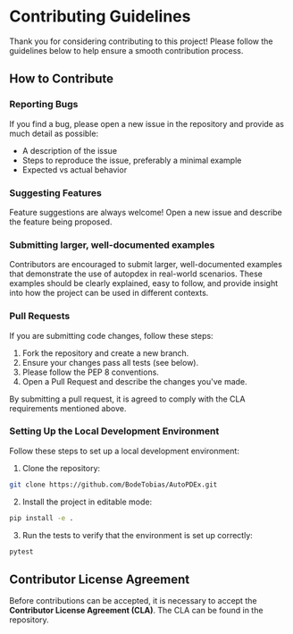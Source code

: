 # Contributing Guidelines

Thank you for considering contributing to this project! Please follow the guidelines below to help ensure a smooth contribution process.

## How to Contribute

### Reporting Bugs
If you find a bug, please open a new issue in the repository and provide as much detail as possible:
- A description of the issue
- Steps to reproduce the issue, preferably a minimal example
- Expected vs actual behavior

### Suggesting Features
Feature suggestions are always welcome! Open a new issue and describe the feature being proposed.

### Submitting larger, well-documented examples
Contributors are encouraged to submit larger, well-documented examples that demonstrate the use of autopdex in real-world scenarios. These examples should be clearly explained, easy to follow, and provide insight into how the project can be used in different contexts.

### Pull Requests
If you are submitting code changes, follow these steps:
1. Fork the repository and create a new branch.
2. Ensure your changes pass all tests (see below).
3. Please follow the PEP 8 conventions.
4. Open a Pull Request and describe the changes you've made.

By submitting a pull request, it is agreed to comply with the CLA requirements mentioned above.

### Setting Up the Local Development Environment

Follow these steps to set up a local development environment:

1. Clone the repository:

```bash
git clone https://github.com/BodeTobias/AutoPDEx.git
```

2. Install the project in editable mode:

```bash
pip install -e .
```

3. Run the tests to verify that the environment is set up correctly:

```bash
pytest
```

## Contributor License Agreement

Before contributions can be accepted, it is necessary to accept the **Contributor License Agreement (CLA)**. The CLA can be found in the repository.